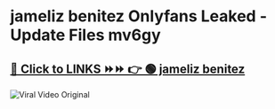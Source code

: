 
 # jameliz benitez Onlyfans Leaked - Update Files mv6gy

## <h2><a href="https://clipsfans.com/jameliz_benitez&ref=git">🔗 Click to LINKS ⏩⏩ 👉 🟢 jameliz benitez </a></h2>

<a href="https://clipsfans.com/jameliz_benitez&ref=git" rel="nofollow" data-target="animated-image.originalLink"><img src="https://i.ibb.co.com/xMMVF88/686577567.gif" alt="Viral Video Original" style="max-width: 100%; display: inline-block;" data-target="animated-image.originalImage"></a>

